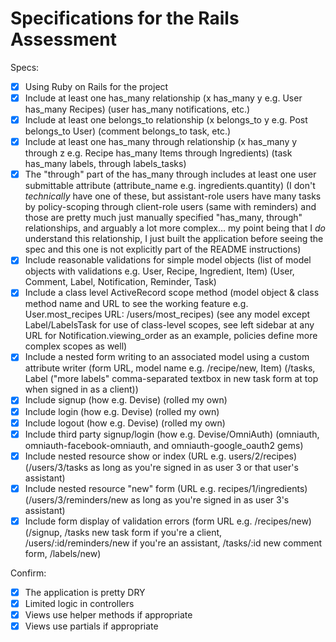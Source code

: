 # Specifications for the Rails Assessment

Specs:
- [x] Using Ruby on Rails for the project
- [x] Include at least one has_many relationship (x has_many y e.g. User has_many Recipes) (user has_many notifications, etc.)
- [x] Include at least one belongs_to relationship (x belongs_to y e.g. Post belongs_to User) (comment belongs_to task, etc.)
- [x] Include at least one has_many through relationship (x has_many y through z e.g. Recipe has_many Items through Ingredients) (task has_many labels, through labels_tasks)
- [x] The "through" part of the has_many through includes at least one user submittable attribute (attribute_name e.g. ingredients.quantity) (I don't _technically_ have one of these, but assistant-role users have many tasks by policy-scoping through client-role users (same with reminders) and those are pretty much just manually specified "has_many, through" relationships, and arguably a lot more complex... my point being that I _do_ understand this relationship, I just built the application before seeing the spec and this one is not explicitly part of the README instructions)
- [x] Include reasonable validations for simple model objects (list of model objects with validations e.g. User, Recipe, Ingredient, Item) (User, Comment, Label, Notification, Reminder, Task)
- [x] Include a class level ActiveRecord scope method (model object & class method name and URL to see the working feature e.g. User.most_recipes URL: /users/most_recipes) (see any model except Label/LabelsTask for use of class-level scopes, see left sidebar at any URL for Notification.viewing_order as an example, policies define more complex scopes as well)
- [x] Include a nested form writing to an associated model using a custom attribute writer (form URL, model name e.g. /recipe/new, Item) (/tasks, Label ("more labels" comma-separated textbox in new task form at top when signed in as a client))
- [x] Include signup (how e.g. Devise) (rolled my own)
- [x] Include login (how e.g. Devise) (rolled my own)
- [x] Include logout (how e.g. Devise) (rolled my own)
- [x] Include third party signup/login (how e.g. Devise/OmniAuth) (omniauth, omniauth-facebook-omniauth, and omniauth-google_oauth2 gems)
- [x] Include nested resource show or index (URL e.g. users/2/recipes) (/users/3/tasks as long as you're signed in as user 3 or that user's assistant)
- [x] Include nested resource "new" form (URL e.g. recipes/1/ingredients) (/users/3/reminders/new as long as you're signed in as user 3's assistant)
- [x] Include form display of validation errors (form URL e.g. /recipes/new) (/signup, /tasks new task form if you're a client, /users/:id/reminders/new if you're an assistant, /tasks/:id new comment form, /labels/new)

Confirm:
- [x] The application is pretty DRY
- [x] Limited logic in controllers
- [x] Views use helper methods if appropriate
- [x] Views use partials if appropriate
